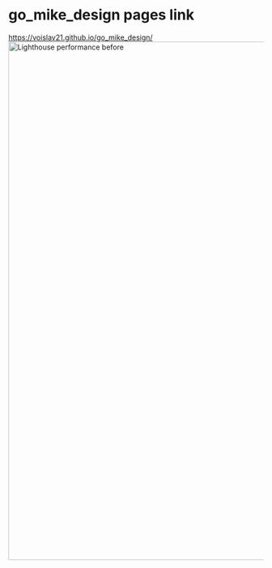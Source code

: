 # go_mike_design pages link

https://voislav21.github.io/go_mike_design/
<img width="1022" alt="Lighthouse performance before" src="https://user-images.githubusercontent.com/112623175/223088291-6e5488c1-a156-48ab-bed3-08ca81b0c7d9.png">
